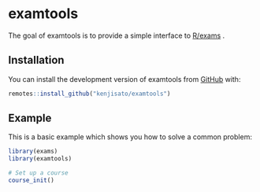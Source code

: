 
# examtools

<!-- badges: start -->
<!-- badges: end -->

The goal of examtools is to provide a simple interface to [R/exams](http://www.r-exams.org/) . 



## Installation

You can install the development version of examtools from [GitHub](https://github.com/kenjisato/examtools) with:

``` r
remotes::install_github("kenjisato/examtools")
```

## Example

This is a basic example which shows you how to solve a common problem:

``` r
library(exams)
library(examtools)

# Set up a course
course_init()

```

